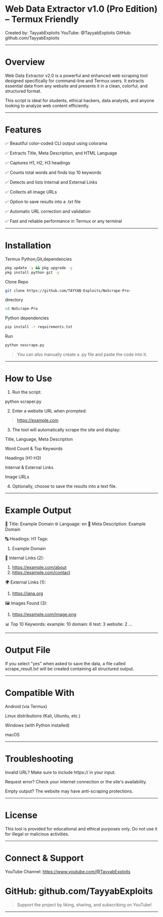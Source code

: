 # Web Data Extractor v1.0 (Pro Edition) – Termux Friendly

Created by: TayyabExploits
YouTube: @TayyabExploits
GitHub: github.com/TayyabExploits


---

# Overview

Web Data Extractor v2.0 is a powerful and enhanced web scraping tool designed specifically for command-line and Termux users. It extracts essential data from any website and presents it in a clean, colorful, and structured format.

This script is ideal for students, ethical hackers, data analysts, and anyone looking to analyze web content efficiently.


---

# Features

✅ Beautiful color-coded CLI output using colorama

✅ Extracts Title, Meta Description, and HTML Language

✅ Captures H1, H2, H3 headings

✅ Counts total words and finds top 10 keywords

✅ Detects and lists Internal and External Links

✅ Collects all image URLs

✅ Option to save results into a .txt file

✅ Automatic URL correction and validation

✅ Fast and reliable performance in Termux or any terminal



---

# Installation

Termux Python,Git,dependencies 
```bash
pkg update -y && pkg upgrade -y
pkg install python git -y
```

Clone Repo 
```bash
git clone https://github.com/TAYYAB-Exploits/NoScrape-Pro-
```

directory 
```bash
cd NoScrape-Pro
```

 Python dependencies 
```bash
pip install -r requirements.txt
```

Run 
```bash
python noscrape.py
```

> You can also manually create a .py file and paste the code into it.




---

# How to Use

1. Run the script:

python scraper.py


2. Enter a website URL when prompted:

> https://example.com


3. The tool will automatically scrape the site and display:

Title, Language, Meta Description

Word Count & Top Keywords

Headings (H1-H3)

Internal & External Links

Image URLs



4. Optionally, choose to save the results into a text file.




---

# Example Output

📄 Title: Example Domain
🌐 Language: en
📝 Meta Description: Example Domain

🔠 Headings:
H1 Tags:
1. Example Domain

🔗 Internal Links (2):
1. https://example.com/about
2. https://example.com/contact

🌍 External Links (1):
1. https://iana.org

🖼️ Images Found (3):
1. https://example.com/image.png

📊 Top 10 Keywords:
example: 10
domain: 6
test: 3
website: 2
...


---

# Output File

If you select "yes" when asked to save the data, a file called scrape_result.txt will be created containing all structured output.


---

# Compatible With

Android (via Termux)

Linux distributions (Kali, Ubuntu, etc.)

Windows (with Python installed)

macOS



---

# Troubleshooting

Invalid URL? Make sure to include https:// in your input.

Request error? Check your internet connection or the site's availability.

Empty output? The website may have anti-scraping protections.



---

# License

This tool is provided for educational and ethical purposes only. Do not use it for illegal or malicious activities.


---

# Connect & Support

YouTube Channel: https://www.youtube.com/@TayyabExploits

# GitHub: github.com/TayyabExploits


> Support the project by liking, sharing, and subscribing on YouTube!




---
